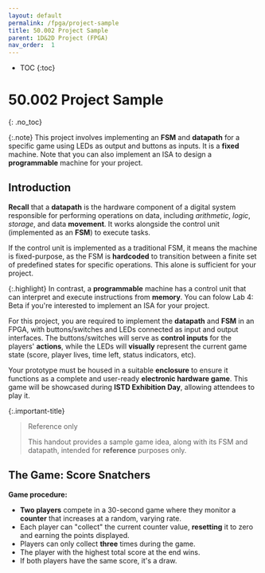 ```yaml
---
layout: default
permalink: /fpga/project-sample
title: 50.002 Project Sample
parent: 1D&2D Project (FPGA)
nav_order:  1
---
```


* TOC
{:toc}


# 50.002 Project Sample
{: .no_toc}

{:.note}
This project involves implementing an **FSM** and **datapath** for a specific game using LEDs as output and buttons as inputs. It is a **fixed** machine. Note that you can also implement an ISA to design a **programmable** machine for your project. 


## Introduction

**Recall** that a **datapath** is the hardware component of a digital system responsible for performing operations on data, including *arithmetic*, *logic*, *storage*, and data **movement**. It works alongside the control unit (implemented as an **FSM**) to execute tasks.

If the control unit is implemented as a traditional FSM, it means the machine is fixed-purpose, as the FSM is **hardcoded** to transition between a finite set of predefined states for specific operations. <span class="orange-bold">This alone is sufficient for your project</span>.

{:.highlight}
In contrast, a **programmable** machine has a control unit that can interpret and execute instructions from **memory**. You can folow Lab 4: Beta if you're interested to implement an ISA for your project. 

For this project, you are required to implement the **datapath** and **FSM** in an FPGA, with buttons/switches and LEDs connected as input and output interfaces. The buttons/switches will serve as **control inputs** for the players' **actions**, while the LEDs will **visually** represent the current game state (score, player lives, time left, status indicators, etc). 

Your prototype must be housed in a suitable **enclosure** to ensure it functions as a <span class="orange-bold">complete</span> and <span class="orange-bold">user-ready</span> **electronic hardware game**. This game will be showcased during **ISTD Exhibition Day**, allowing attendees to play it.

{:.important-title}
> Reference only
> 
> This handout provides a sample game idea, along with its FSM and datapath, intended for **reference** purposes only.

## The Game: Score Snatchers

**Game procedure:**
* **Two players** compete in a 30-second game where they monitor a **counter** that increases at a random, varying rate. 
* Each player can "collect" the current counter value, **resetting** it to zero and earning the points displayed. 
* Players can only collect **three** times during the game. 
* The player with the highest total score at the end wins. 
* If both players have the same score, it's a draw.
